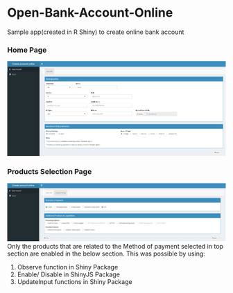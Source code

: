 # Open-Bank-Account-Online
Sample app(created in R Shiny) to create online bank account

### Home Page
![Home Page](images/main.PNG)

### Products Selection Page
![Products Selection Page](images/custom_main.PNG)
Only the products that are related to the Method of payment selected in top section are enabled in the below section.
This was possible by using:
1. Observe function in Shiny Package
2. Enable/ Disable in ShinyJS Package
3. UpdateInput functions in Shiny Package
